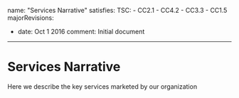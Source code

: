 name: "Services Narrative"
satisfies:
  TSC:
    - CC2.1
    - CC4.2
    - CC3.3
    - CC1.5
majorRevisions:
  - date: Oct 1 2016
    comment: Initial document
---

# Services Narrative

Here we describe the key services marketed by our organization